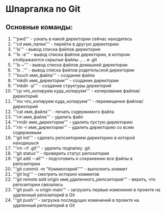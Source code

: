 # Шпаргалка по Git
## Основные команды:

1. '''pwd''' - узнать в какой директории сейчас находитесь
2. '''cd имя_папки''' - перейти в другую директорию
3. '''ls''' - вывод списка файлов директории
4. '''ls -a''' - вывод списка файлов директории, в котором отображаются скрытые файлы ., .. и .git
5. '''ls ~''' - вывод списка файлов домашней директории
6. '''ls ..''' - вывод списка файлов родительской директории
7. '''touch имя_файла''' - создание файла
8. '''mkdir имя_директории''' - создание директории
9. '''mkdir -p''' - создание структуры директорий
10. '''cp что_копируем куда_копируем''' - копирование файлов/директорий
11. '''mv что_копируем куда_копируем''' - перемещение файлов/директорий
12. '''cat имя_файла''' - печать содержимого файла
13. '''rm имя_файла''' - удалить файл
14. '''rmdir имя_директории''' - удалить пустую директорию
15. '''rm -r имя_директории''' - удалить директорию со всем содержимым
16. '''git init''' - сделать репозиторием директорию в которой находишься
17. '''rm -rf .git''' - удалить подпапку .git
18. '''git status''' - проверить статус репозитория
19. '''git add --all''' - подготовить к сохранению все файлы в репозитории
20. '''git commit -m "Комментарий"''' - выполнить коммит
21. '''git log''' - смотреть историю коммитов
22. '''git remote add origin имя_удаленного_репозитория''' - верить, что репозитории связались
23. '''git push -u origin main''' - загрузить первые изменения в проекте на удаленный репозиторий в Git
24. '''git push''' - загрузка последущих изменений в проекте на удаленный репозиторий в Git



